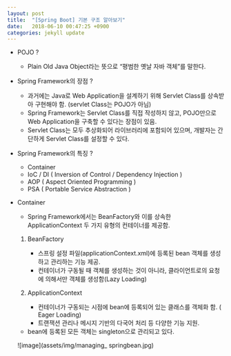```yaml
---
layout: post
title:  "[Spring Boot] 기본 구조 알아보기"
date:   2018-06-10 00:47:25 +0900
categories: jekyll update
---
```


- POJO ? 
    - Plain Old Java Object라는 뜻으로 “평범한 옛날 자바 객체”를 말한다. 


- Spring Framework의 장점 ? 
    - 과거에는 Java로 Web Application을 설계하기 위해 Servlet Class를 상속받아 구현해야 함. (servlet Class는 POJO가 아님) 
    - Spring Framework는 Servlet Class를 직접 작성하지 않고, POJO만으로 Web Application을 구축할 수 있다는 장점이 있음.
    - Servlet Class는 모두 추상화되어 라이브러리에 포함되어 있으며, 개발자는 간단하게 Servlet Class를 설정할 수 있다.

- Spring Framework의 특징 ? 
    - Container
	- IoC / DI      ( Inversion of Control / Dependency Injection ) 
	- AOP            ( Aspect Oriented Programming ) 
	- PSA             ( Portable Service Abstraction ) 

- Container
    - Spring Framework에서는 BeanFactory와 이를 상속한 ApplicationContext 두 가지 유형의 컨테이너를 제공함.

    1. BeanFactory
        * 스프링 설정 파일(applicationContext.xml)에 등록된 bean 객체를 생성하고 관리하는 기능 제공.
        * 컨테이너가 구동될 때 객체를 생성하는 것이 아니라, 클라이언트로의 요청에 의해서만 객체를 생성함(Lazy Loading)  
        
    2. ApplicationContext
        * 컨테이너가 구동되는 시점에 bean에 등록되어 있는 클래스를 객체화 함. ( Eager Loading)
        * 트랜잭션 관리나 메시지 기반의 다국어 처리 등 다양한 기능 지원.
    
    - bean에 등록된 모든 객체는 singleton으로 관리되고 있다.

    ![image](assets/img/managing_ springbean.jpg)